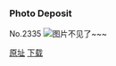 ### Photo Deposit
No.2335
![图片不见了~~~](https://imgs.xkcd.com/comics/photo_deposit.png)

[原址](https://xkcd.com//2335) [下载](https://imgs.xkcd.com/comics/photo_deposit.png)

